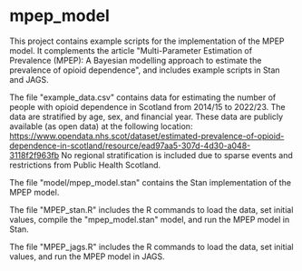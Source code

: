 # mpep_model
This project contains example scripts for the implementation of the MPEP model.
It complements the article "Multi-Parameter Estimation of Prevalence (MPEP): A Bayesian modelling approach to estimate the prevalence of opioid dependence", and includes example scripts in Stan and JAGS.

The file "example_data.csv" contains data for estimating the number of people with opioid dependence in Scotland from 2014/15 to 2022/23. The data are stratified by age, sex, and financial year. These data are publicly available (as open data) at the following location:
https://www.opendata.nhs.scot/dataset/estimated-prevalence-of-opioid-dependence-in-scotland/resource/ead97aa5-307d-4d30-a048-3118f2f963fb
No regional stratification is included due to sparse events and restrictions from Public Health Scotland.

The file "model/mpep_model.stan" contains the Stan implementation of the MPEP model.

The file "MPEP_stan.R" includes the R commands to load the data, set initial values, compile the "mpep_model.stan" model, and run the MPEP model in Stan.

The file "MPEP_jags.R" includes the R commands to load the data, set initial values, and run the MPEP model in JAGS.
